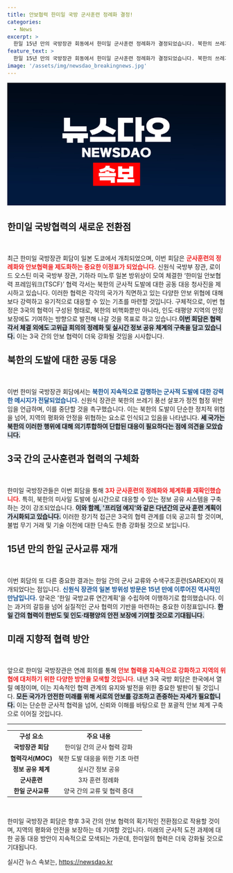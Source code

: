 ```yaml
---
title: 안보협력 한미일 국방 군사훈련 정례화 결정!
categories:
  - News
excerpt: >
  한일 15년 만의 국방장관 회동에서 한미일 군사훈련 정례화가 결정되었습니다. 북한의 쓰레기 풍선 공격 중단이 촉구된 가운데, 세 나라의 협력체가 강화됩니다. 클릭하여 안보의 미래를 확인하세요!
feature_text: >
  한일 15년 만의 국방장관 회동에서 한미일 군사훈련 정례화가 결정되었습니다. 북한의 쓰레기 풍선 공격 중단이 촉구된 가운데, 세 나라의 협력체가 강화됩니다. 클릭하여 안보의 미래를 확인하세요!
image: '/assets/img/newsdao_breakingnews.jpg'
---
```


<p><img src="/assets/img/newsdao_breakingnews.jpg" alt="pcversion 속보" /></p>

<h2 data-ke-size="size26">한미일 국방협력의 새로운 전환점</h2>

<p data-ke-size="size16">&nbsp;</p>

<p>최근 한미일 국방장관 회담이 일본 도쿄에서 개최되었으며, 이번 회담은 <b><span style="color: #ee2323;">군사훈련의 정례화와 안보협력을 제도화하는 중요한 이정표가 되었습니다.</span></b> 신원식 국방부 장관, 로이드 오스틴 미국 국방부 장관, 기하라 미노루 일본 방위상이 모여 체결한 ‘한미일 안보협력 프레임워크(TSCF)’ 협력 각서는 북한의 군사적 도발에 대한 공동 대응 청사진을 제시하고 있습니다. 이러한 협력은 각각의 국가가 직면하고 있는 다양한 안보 위협에 대해 보다 강력하고 유기적으로 대응할 수 있는 기초를 마련할 것입니다. 구체적으로, 이번 협정은 3국의 협력이 구성된 형태로, 북한의 비핵화뿐만 아니라, 인도·태평양 지역의 안정 보장에도 기여하는 방향으로 발전해 나갈 것을 목표로 하고 있습니다.<b><span style="background-color: #21538527;">이번 회담은 협력 각서 체결 외에도 고위급 회의의 정례화 및 실시간 정보 공유 체계의 구축을 담고 있습니다.</span></b> 이는 3국 간의 안보 협력이 더욱 강화될 것임을 시사합니다. </p>

<h2 data-ke-size="size26">북한의 도발에 대한 공동 대응</h2>

<p data-ke-size="size16">&nbsp;</p>

<p>이번 한미일 국방장관 회담에서는 <b><span style="color: #1a5490;">북한이 지속적으로 감행하는 군사적 도발에 대한 강력한 메시지가 전달되었습니다.</span></b> 신원식 장관은 북한의 쓰레기 풍선 살포가 정전 협정 위반임을 언급하며, 이를 중단할 것을 촉구했습니다. 이는 북한의 도발이 단순한 정치적 위협을 넘어, 지역의 평화와 안정을 위협하는 요소로 인식되고 있음을 나타냅니다. <b><span style="background-color: #21538527;">세 국가는 북한의 이러한 행위에 대해 의기투합하여 단합된 대응이 필요하다는 점에 의견을 모았습니다.</span></b>  </p>

<h2 data-ke-size="size26">3국 간의 군사훈련과 협력의 구체화</h2>

<p data-ke-size="size16">&nbsp;</p>

<p>한미일 국방장관들은 이번 회담을 통해 <b><span style="color: #ee2323;">3자 군사훈련의 정례화와 체계화를 재확인했습니다.</span></b> 특히, 북한의 미사일 도발에 실시간으로 대응할 수 있는 정보 공유 시스템을 구축하는 것이 강조되었습니다. <b><span style="background-color: #21538527;">이와 함께, '프리덤 에지'와 같은 다년간의 군사 훈련 계획이 가시화되고 있습니다.</span></b> 이러한 장기적 접근은 3국의 협력 관계를 더욱 공고히 할 것이며, 불법 무기 거래 및 기술 이전에 대한 단속도 한층 강화될 것으로 보입니다.</p>

<h2 data-ke-size="size26">15년 만의 한일 군사교류 재개</h2>

<p data-ke-size="size16">&nbsp;</p>

<p>이번 회담의 또 다른 중요한 결과는 한일 간의 군사 교류와 수색구조훈련(SAREX)이 재개되었다는 점입니다. <b><span style="color: #1a5490;">신원식 장관의 일본 방위성 방문은 15년 만에 이루어진 역사적인 만남입니다.</span></b> 양국은 '한일 국방교류 연간계획'을 수립하여 이행하기로 합의했습니다. 이는 과거의 갈등을 넘어 실질적인 군사 협력의 기반을 마련하는 중요한 이정표입니다. <b><span style="background-color: #21538527;">한일 간의 협력이 한반도 및 인도·태평양의 안전 보장에 기여할 것으로 기대됩니다.</span></b></p>

<h2 data-ke-size="size26">미래 지향적 협력 방안</h2>

<p data-ke-size="size16">&nbsp;</p>

<p>앞으로 한미일 국방장관은 연례 회의를 통해 <b><span style="color: #ee2323;">안보 협력을 지속적으로 강화하고 지역의 위협에 대처하기 위한 다양한 방안을 모색할 것입니다.</span></b> 내년 3국 국방 회담은 한국에서 열릴 예정이며, 이는 지속적인 협력 관계의 유지와 발전을 위한 중요한 발판이 될 것입니다. <b><span style="background-color: #21538527;">모든 국가가 안전한 미래를 위해 서로의 안보를 강조하고 존중하는 자세가 필요합니다.</span></b> 이는 단순한 군사적 협력을 넘어, 신뢰와 이해를 바탕으로 한 포괄적 안보 체계 구축으로 이어질 것입니다.</p>

<hr>

<table style="width: 100%;">
  <tr>
    <td style="text-align: center; height: 17px;"><b>구성 요소</b></td>
    <td style="text-align: center; height: 17px;"><b>주요 내용</b></td>
  </tr>
  <tr>
    <td style="text-align: center; height: 17px;"><b>국방장관 회담</b></td>
    <td style="text-align: center; height: 17px;">한미일 간의 군사 협력 강화</td>
  </tr>
  <tr>
    <td style="text-align: center; height: 17px;"><b>협력각서(MOC)</b></td>
    <td style="text-align: center; height: 17px;">북한 도발 대응을 위한 기초 마련</td>
  </tr>
  <tr>
    <td style="text-align: center; height: 17px;"><b>정보 공유 체계</b></td>
    <td style="text-align: center; height: 17px;">실시간 정보 공유</td>
  </tr>
  <tr>
    <td style="text-align: center; height: 17px;"><b>군사훈련</b></td>
    <td style="text-align: center; height: 17px;">3자 훈련 정례화</td>
  </tr>
  <tr>
    <td style="text-align: center; height: 17px;"><b>한일 군사교류</b></td>
    <td style="text-align: center; height: 17px;">양국 간의 교류 및 협력 증대</td>
  </tr>
</table>

<p data-ke-size="size16">&nbsp;</p>

<p>한미일 국방장관 회담은 향후 3국 간의 안보 협력의 획기적인 전환점으로 작용할 것이며, 지역의 평화와 안전을 보장하는 데 기여할 것입니다. 미래의 군사적 도전 과제에 대한 공동 대응 방안이 지속적으로 모색되는 가운데, 한미일의 협력은 더욱 강화될 것으로 기대됩니다.</p>
실시간 뉴스 속보는, <a href="https://newsdao.kr" rel="dofollow">https://newsdao.kr</a>


